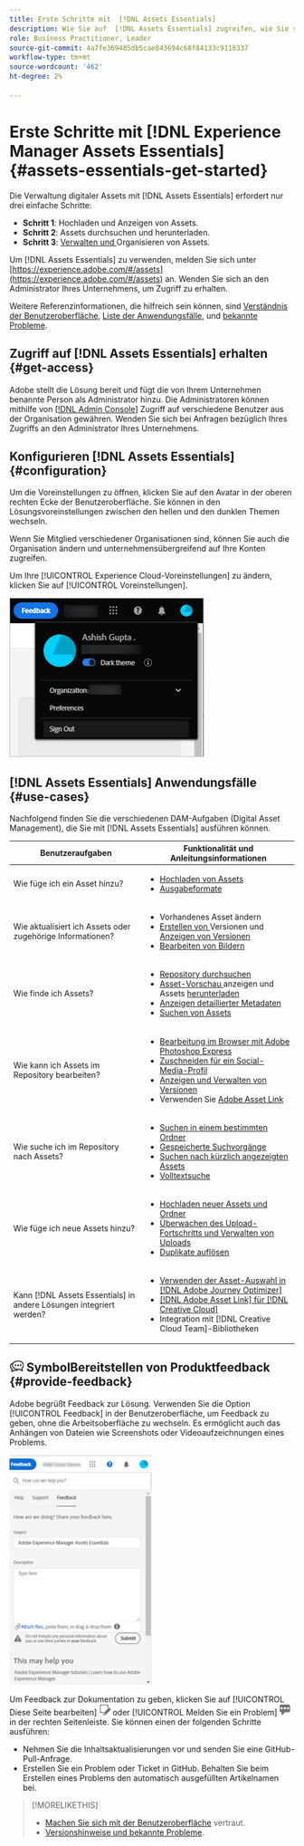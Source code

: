 ```yaml
---
title: Erste Schritte mit  [!DNL Assets Essentials]
description: Wie Sie auf  [!DNL Assets Essentials] zugreifen, wie Sie sich anmelden, wie Sie Anwendungsfälle unterstützen und wie bekannte Probleme auftreten können.
role: Business Practitioner, Leader
source-git-commit: 4a7fe369485db5cae843694c68f84133c9118337
workflow-type: tm+mt
source-wordcount: '462'
ht-degree: 2%

---
```


# Erste Schritte mit [!DNL Experience Manager Assets Essentials] {#assets-essentials-get-started}

<!-- TBD: Make links for these steps. -->

Die Verwaltung digitaler Assets mit [!DNL Assets Essentials] erfordert nur drei einfache Schritte:

* **Schritt 1**:  [](/help/add-delete.md) Hochladen und  [](/help/navigate-view.md) Anzeigen von Assets.
* **Schritt 2**:  [](/help/search.md) Assets durchsuchen und  [](/help/manage-organize.md#download) herunterladen.
* **Schritt 3**:  [Verwalten und ](/help/manage-organize.md) Organisieren von Assets.

Um [!DNL Assets Essentials] zu verwenden, melden Sie sich unter [https://experience.adobe.com/#/assets](https://experience.adobe.com/#/assets) an. Wenden Sie sich an den Administrator Ihres Unternehmens, um Zugriff zu erhalten.

Weitere Referenzinformationen, die hilfreich sein können, sind [Verständnis der Benutzeroberfläche](/help/navigate-view.md), [Liste der Anwendungsfälle](#use-cases), <!-- TBD: [supported file types](/help/supported-file-formats.md), --> und [bekannte Probleme](/help/release-notes.md#known-issues).

## Zugriff auf [!DNL Assets Essentials] erhalten {#get-access}

Adobe stellt die Lösung bereit und fügt die von Ihrem Unternehmen benannte Person als Administrator hinzu. Die Administratoren können mithilfe von [[!DNL Admin Console]](https://helpx.adobe.com/enterprise/admin-guide.html/enterprise/using/welcome.ug.html) Zugriff auf verschiedene Benutzer aus der Organisation gewähren. Wenden Sie sich bei Anfragen bezüglich Ihres Zugriffs an den Administrator Ihres Unternehmens.

## Konfigurieren [!DNL Assets Essentials] {#configuration}

Um die Voreinstellungen zu öffnen, klicken Sie auf den Avatar in der oberen rechten Ecke der Benutzeroberfläche. Sie können in den Lösungsvoreinstellungen zwischen den hellen und den dunklen Themen wechseln.

Wenn Sie Mitglied verschiedener Organisationen sind, können Sie auch die Organisation ändern und unternehmensübergreifend auf Ihre Konten zugreifen.

Um Ihre [!UICONTROL Experience Cloud-Voreinstellungen] zu ändern, klicken Sie auf [!UICONTROL Voreinstellungen].

![Voreinstellung zum Umschalten des dunklen und hellen Designs](assets/theme-change.png)

<!-- TBD: What can admins configure? What more can users configure? Any doc that describes Exp Cloud preferences? 
Metadata forms is out of the scope of 6/17 GA. When the functionality is added, link to it from here. It is about configuring metadata UI. -->

<!-- TBD: This section contains beta-specific video that will be updated post-GA.

## Login experience {#login-experience}

When logging in, after providing the credentials, you can be prompted to select an account. In this case, select `Company or School Account` to proceed.

![Select an account to login](assets/do-not-localize/login-experience.gif)
-->

## [!DNL Assets Essentials] Anwendungsfälle {#use-cases}

Nachfolgend finden Sie die verschiedenen DAM-Aufgaben (Digital Asset Management), die Sie mit [!DNL Assets Essentials] ausführen können.

| Benutzeraufgaben | Funktionalität und Anleitungsinformationen |
|-----|------|
| Wie füge ich ein Asset hinzu? | <ul> <li> [Hochladen von Assets](/help/add-delete.md) </li> <li> [Ausgabeformate](/help/add-delete.md#renditions) </li> </ul> |
| Wie aktualisiert ich Assets oder zugehörige Informationen? | <ul> <li>Vorhandenes Asset ändern</li> <li>[Erstellen von ](/help/manage-organize.md#create-versions) Versionen und  [Anzeigen von Versionen](/help/navigate-view.md#view-versions)</li> <li>[Bearbeiten von Bildern](/help/edit-images.md)</li> </ul> |
| Wie finde ich Assets? | <ul> <li>[Repository durchsuchen](/help/navigate-view.md#view-assets-and-details) </li> <li> [Asset-Vorschau ](/help/navigate-view.md#preview-assets) anzeigen und Assets  [herunterladen](/help/manage-organize.md) </li> <li>[Anzeigen detaillierter Metadaten](/help/metadata.md) </li> <li>[Suchen von Assets](/help/search.md)</li></ul> |
| Wie kann ich Assets im Repository bearbeiten? | <ul> <li>[Bearbeitung im Browser mit Adobe Photoshop Express](/help/edit-images.md)</li> <li>[Zuschneiden für ein Social-Media-Profil](/help/edit-images.md#crop-straighten-images)</li> <li>[Anzeigen und Verwalten von Versionen](/help/manage-organize.md#create-versions)</li> <li>Verwenden Sie [Adobe Asset Link](/help/integration.md#integrations)</ul></ul> |
| Wie suche ich im Repository nach Assets? | <ul> <li>[Suchen in einem bestimmten Ordner](/help/search.md)</li> <li>[Gespeicherte Suchvorgänge](/help/search.md)</li> <li>[Suchen nach kürzlich angezeigten Assets](/help/search.md)</li> <li>[Volltextsuche](/help/search.md) |
| Wie füge ich neue Assets hinzu? | <ul> <li>[Hochladen neuer Assets und Ordner](/help/add-delete.md#add-assets)</li> <li>[Überwachen des Upload-Fortschritts und Verwalten von Uploads](/help/add-delete.md)</li> <li>[Duplikate auflösen](/help/add-delete.md#resolve-upload-fails)</li> </ul> |
| Kann [!DNL Assets Essentials] in andere Lösungen integriert werden? | <ul> <li>[Verwenden der Asset-Auswahl in [!DNL Adobe Journey Optimizer]](/help/integration.md)</li> <li>[[!DNL Adobe Asset Link] für [!DNL Creative Cloud]](/help/integration.md)</li> <li>Integration mit [!DNL Creative Cloud Team]-Bibliotheken</li> </ul> |

<!--TBD: Merge in above table when these use cases are documented/available.
| How do I delete assets? | <ul> <li>[Delete assets](/help/manage-organize.md)</li> <li>Recover deleted assets</li> <li>Permanently delete assets</li> </ul> |
| How do I share assets or find shared assets? | <ul> <li>Shared by me</li> <li>Shared with me</li> <li>Share for comments and review</li> <li>Unshare assets</li> </ul> |
| How do I collaborate with others and get my assets reviewed | <ul> <li>Share for review</li> <li>Provide comments. Resolve and filter comments</li> <li>Annotations on images</li> <li>Assign tasks to specific users and prioritize</li> </ul> |
-->

## ![Feedback-](assets/do-not-localize/feedback-icon.png) SymbolBereitstellen von Produktfeedback {#provide-feedback}

Adobe begrüßt Feedback zur Lösung. Verwenden Sie die Option [!UICONTROL Feedback] in der Benutzeroberfläche, um Feedback zu geben, ohne die Arbeitsoberfläche zu wechseln. Es ermöglicht auch das Anhängen von Dateien wie Screenshots oder Videoaufzeichnungen eines Problems.

![Feedback-Option in der Benutzeroberfläche](assets/feedback-panel.png)

Um Feedback zur Dokumentation zu geben, klicken Sie auf [!UICONTROL Diese Seite bearbeiten] ![Bearbeiten Sie die Seite](assets/do-not-localize/edit-page.png) oder [!UICONTROL Melden Sie ein Problem] ![Erstellen Sie ein GitHub-Problem](assets/do-not-localize/github-issue.png) in der rechten Seitenleiste. Sie können einen der folgenden Schritte ausführen:

* Nehmen Sie die Inhaltsaktualisierungen vor und senden Sie eine GitHub-Pull-Anfrage.
* Erstellen Sie ein Problem oder Ticket in GitHub. Behalten Sie beim Erstellen eines Problems den automatisch ausgefüllten Artikelnamen bei.

>[!MORELIKETHIS]
>
>* [Machen Sie sich mit der Benutzeroberfläche](/help/navigate-view.md) vertraut.
>* [Versionshinweise und bekannte Probleme](/help/release-notes.md).


<!-- TBD: 
>* [Supported file types](/help/supported-file-formats.md).
-->
